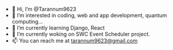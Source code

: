 - 👋 Hi, I’m @Tarannum9623
- 👀 I’m interested in coding, web and app development, quantum computing...
- 🌱 I’m currently learning Django, React
- 💞️ I’m currently woking on SWC Event Scheduler project.
- 📫 You can reach me at tarannum9623@gmail.com

<!---
Tarannum9623/Tarannum9623 is a ✨ special ✨ repository because its `README.md` (this file) appears on your GitHub profile.
You can click the Preview link to take a look at your changes.
--->
